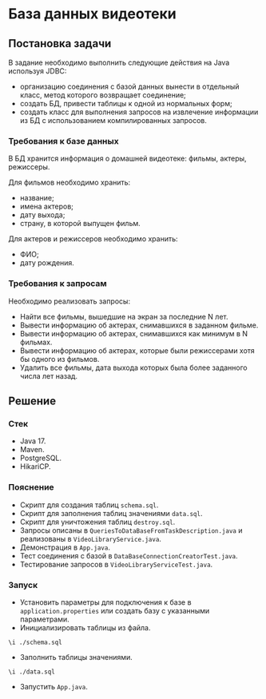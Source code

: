 # База данных видеотеки

## Постановка задачи

В задание необходимо выполнить следующие действия на Java используя JDBC:

- организацию соединения с базой данных вынести в отдельный класс, метод которого возвращает соединение;
- создать БД, привести таблицы к одной из нормальных форм;
- создать класс для выполнения запросов на извлечение информации из БД с использованием компилированных запросов.

### Требования к базе данных

В БД хранится информация о домашней видеотеке: фильмы, актеры, режиссеры.

Для фильмов необходимо хранить:

- название;
- имена актеров;
- дату выхода;
- страну, в которой выпущен фильм.

Для актеров и режиссеров необходимо хранить:

- ФИО;
- дату рождения.

### Требования к запросам

Необходимо реализовать запросы:

- Найти все фильмы, вышедшие на экран за последние N лет.
- Вывести информацию об актерах, снимавшихся в заданном фильме.
- Вывести информацию об актерах, снимавшихся как минимум в N фильмах.
- Вывести информацию об актерах, которые были режиссерами хотя бы одного из фильмов.
- Удалить все фильмы, дата выхода которых была более заданного числа лет назад.

## Решение

### Стек

- Java 17.
- Maven.
- PostgreSQL.
- HikariCP.

### Пояснение

- Скрипт для создания таблиц `schema.sql`.
- Скрипт для заполнения таблиц значениями `data.sql`.
- Скрипт для уничтожения таблиц `destroy.sql`.
- Запросы описаны в `QueriesToDataBaseFromTaskDescription.java` и реализованы в `VideoLibraryService.java`.
- Демонстрация в `App.java`.
- Тест соединения с базой в `DataBaseConnectionCreatorTest.java`.
- Тестирование запросов в `VideoLibraryServiceTest.java`.

### Запуск

- Установить параметры для подключения к базе в `application.properties` или создать базу с указанными параметрами.
- Инициализировать таблицы из файла.

```postgresql
\i ./schema.sql
```

- Заполнить таблицы значениями.

```postgresql
\i ./data.sql
```

- Запустить `App.java`.